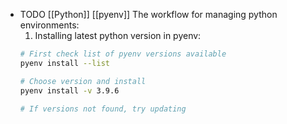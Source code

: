 - TODO [[Python]] [[pyenv]] The workflow for managing python environments:
  1. Installing latest python version in pyenv:
  ```bash
  # First check list of pyenv versions available
  pyenv install --list
  
  # Choose version and install
  pyenv install -v 3.9.6
  
  # If versions not found, try updating 
  ```